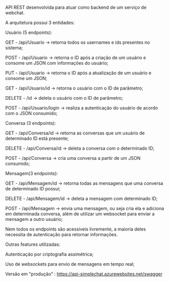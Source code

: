 API REST desenvolvida para atuar como backend de um serviço de webchat.

A arquitetura possui 3 entidades:

Usuário (5 endpoints):

GET - /api/Usuario -> retorna todos os usernames e ids presentes no sistema;

POST - /api/Usuario -> retorna o ID após a criação de um usuário e consome um JSON com informações do usuário;

PUT - /api/Usuario -> retorna o ID após a atualização de um usuário e consome um JSON;

GET - /api/Usuario/id -> retorna o usuário com o ID de parâmetro;

DELETE - /id -> deleta o usuário com o ID de parâmetro;

POST - /api/Usuario/login -> realiza a autenticação do usuário de acordo com o JSON consumido;

Conversa (3 endpoints):

GET - /api/Conversa/id -> retorna as conversas que um usuário de determinado ID está presente;

DELETE - /api/Conversa/id -> deleta a conversa com o determinado ID;

POST - /api/Conversa -> cria uma conversa a partir de um JSON consumido;

Mensagem(3 endpoints):

GET - /api/Mensagem/id -> retorna todas as mensagens que uma conversa de determinado ID possui;

DELETE - /api/Mensagem/id -> deleta a mensagem com determinado ID;

POST - /api/Mensagem -> envia uma mensagem, ou seja cria ela e adiciona em determinada conversa, além de utilizar um websocket para enviar a mensagem a outro usuário;

Nem todos os endpoints são acessíveis livremente, a maioria deles necessita de autenticação para retornar informações.

Outras features utilizadas:

Autenticação por criptografia assimétrica;

Uso de websockets para envio de mensagens em tempo real;


Versão em "produção" : https://api-simplechat.azurewebsites.net/swagger
